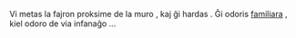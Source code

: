 Vi metas la fajron proksime de la muro , kaj ĝi hardas . Ĝi odoris [familiara](http://thesugardivorce.com/wp-content/uploads/2013/01/Perfect-Burned-Marshmallows-on-a-stick.jpg) , kiel odoro de via infanaĝo ...
